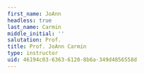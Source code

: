 ```yaml
---
first_name: JoAnn
headless: true
last_name: Carmin
middle_initial: ''
salutation: Prof.
title: Prof. JoAnn Carmin
type: instructor
uid: 46194c03-6363-6120-8b6a-349d4856558d
---
```

